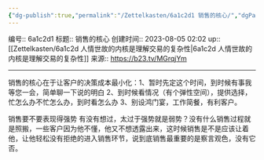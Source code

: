 ```yaml
---
{"dg-publish":true,"permalink":"/Zettelkasten/6a1c2d1 销售的核心/","dgPassFrontmatter":true}
---
```


编号:: 6a1c2d1
标题:: 销售的核心
创建时间:: 2023-08-05 02:02
up:: [[Zettelkasten/6a1c2d 人情世故的内核是理解交易的复杂性\|6a1c2d 人情世故的内核是理解交易的复杂性]]
来源:: https://b23.tv/MGrqjYm

---
销售的核心在于让客户的决策成本最小化：1、暂时先定这个时间，到时候有事我等您一会，简单聊一下说的明白 2、到时候看情况（有个弹性空间），提供选择，忙怎么办不忙怎么办，到时看怎么办 3、别设鸿门宴，工作简餐，有利客户。​

销售要不要表现得强势
有没有想过，太过于强势就是弱势？没有什么销售过程就是照搬，一些客户因为他不懂，他又不想透露出来，这时候销售是不是应该让着他，让他轻松没有拒绝的进入销售环节，说到底销售最重要的是察言观色，没有它否。​